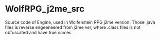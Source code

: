 # WolfRPG_j2me_src
Source code of Engine, used in Wolfenstein RPG j2me version. Those .java files is reverse engeeneered from j2me ver, where .class files is not obfuscated and have true names
